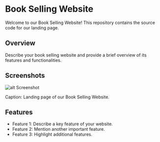 # Book Selling Website

Welcome to our Book Selling Website! This repository contains the source code for our landing page.

## Overview

Describe your book selling website and provide a brief overview of its features and functionalities.

## Screenshots

 ![alt Screenshot](https://github.com/civilInS/codsoft_1/blob/main/img/Screenshot.png)


Caption: Landing page of our Book Selling Website.

## Features

- Feature 1: Describe a key feature of your website.
- Feature 2: Mention another important feature.
- Feature 3: Highlight additional features.

